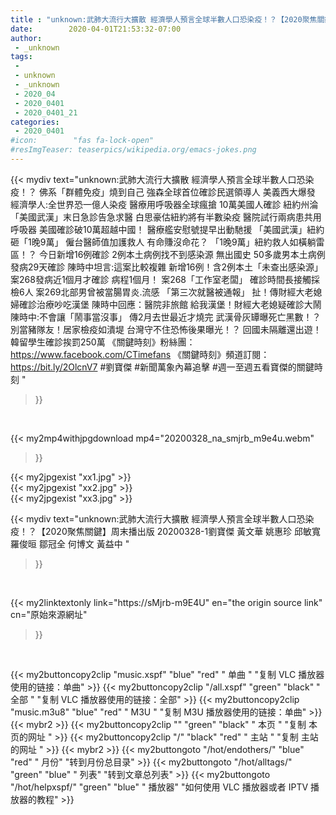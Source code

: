 ```yaml
---
title : "unknown:武肺大流行大擴散 經濟學人預言全球半數人口恐染疫！？【2020聚焦關鍵】周末播出版 20200328-1劉寶傑 黃文華 姚惠珍 邱敏寬 羅俊晅 鄒冠全 何博文 黃益中 "
date:        2020-04-01T21:53:32-07:00
author:
 - _unknown
tags:
 - 
 - unknown
 - _unknown
 - 2020_04
 - 2020_0401
 - 2020_0401_21
categories:
 - 2020_0401
#icon:        "fas fa-lock-open"
#resImgTeaser: teaserpics/wikipedia.org/emacs-jokes.png
---
```







{{< mydiv text="unknown:武肺大流行大擴散 經濟學人預言全球半數人口恐染疫！？ 佛系「群體免疫」燒到自己 強森全球首位確診民選領導人 美義西大爆發 經濟學人:全世界恐一億人染疫 醫療用呼吸器全球瘋搶 10萬美國人確診 紐約州淪「美國武漢」末日急診告急求醫 白思豪估紐約將有半數染疫 醫院試行兩病患共用呼吸器 美國確診破10萬超越中國！ 醫療艦安慰號提早出動馳援 「美國武漢」紐約砸「1晚9萬」 僱台醫師值加護救人 有命賺沒命花？ 「1晚9萬」紐約救人如橫躺雷區！？ 今日新增16例確診 2例本土病例找不到感染源 無出國史 50多歲男本土病例發病29天確診 陳時中坦言:這案比較複雜 新增16例！含2例本土「未查出感染源」 案268發病近1個月才確診 病程1個月！ 案268「工作室老闆」 確診時間長接觸採檢6人 案269北部男曾被當腸胃炎.流感 「第三次就醫被通報」 扯！傳財經大老媳婦確診治療吵吃漢堡 陳時中回應：醫院非旅館 給我漢堡！財經大老媳疑確診大鬧 陳時中:不會讓「鬧事當沒事」 傳2月去世最近才燒完 武漢骨灰罈曝死亡黑數！？ 別當豬隊友！居家檢疫如潰堤 台灣守不住恐怖後果曝光！？ 回國未隔離還出遊！ 韓留學生確診挨罰250萬  《關鍵時刻》粉絲團：https://www.facebook.com/CTimefans 《關鍵時刻》頻道訂閱：https://bit.ly/2OlcnV7  #劉寶傑 #新聞萬象內幕追擊 #週一至週五看寶傑的關鍵時刻 "
>}}
<br>


{{< my2mp4withjpgdownload mp4="20200328_na_smjrb_m9e4u.webm"
>}}

{{< my2jpgexist "xx1.jpg" >}}<br>
{{< my2jpgexist "xx2.jpg" >}}<br>
{{< my2jpgexist "xx3.jpg" >}}<br>



{{< mydiv text="unknown:武肺大流行大擴散 經濟學人預言全球半數人口恐染疫！？【2020聚焦關鍵】周末播出版 20200328-1劉寶傑 黃文華 姚惠珍 邱敏寬 羅俊晅 鄒冠全 何博文 黃益中 "
>}}
<br>

{{< my2linktextonly link="https://sMjrb-m9E4U"
en="the origin source link" cn="原始來源網址"
>}}


<br>


{{< my2buttoncopy2clip "music.xspf"        "blue"   "red"    " 单曲 "  "复制 VLC 播放器使用的链接：单曲" >}} {{< my2buttoncopy2clip "/all.xspf"         "green"  "black"  " 全部 "  "复制 VLC 播放器使用的链接：全部" >}} {{< my2buttoncopy2clip "music.m3u8"        "blue"   "red"    " M3U  "    "复制 M3U 播放器使用的链接：单曲" >}} {{< mybr2 >}} {{< my2buttoncopy2clip ""                  "green"  "black"  " 本页 "    "复制 本页的网址 " >}} {{< my2buttoncopy2clip "/"                 "black"  "red"    " 主站 "    "复制 主站的网址 " >}} {{< mybr2 >}} {{< my2buttongoto      "/hot/endothers/"   "blue"   "red"    " 月份"   "转到月份总目录" >}} {{< my2buttongoto      "/hot/alltags/"     "green"  "blue"   " 列表"   "转到文章总列表" >}} {{< my2buttongoto      "/hot/helpxspf/"    "green"  "blue"   " 播放器" "如何使用 VLC 播放器或者 IPTV 播放器的教程" >}} 
